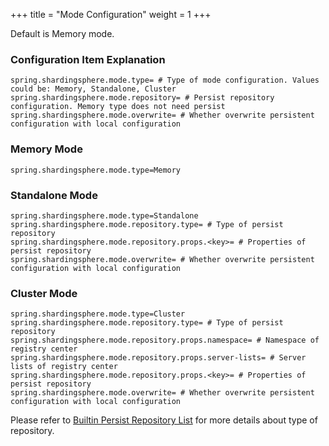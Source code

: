+++
title = "Mode Configuration"
weight = 1
+++

Default is Memory mode.

### Configuration Item Explanation

```properties
spring.shardingsphere.mode.type= # Type of mode configuration. Values could be: Memory, Standalone, Cluster
spring.shardingsphere.mode.repository= # Persist repository configuration. Memory type does not need persist
spring.shardingsphere.mode.overwrite= # Whether overwrite persistent configuration with local configuration
```

### Memory Mode

```properties
spring.shardingsphere.mode.type=Memory
```

### Standalone Mode

```properties
spring.shardingsphere.mode.type=Standalone
spring.shardingsphere.mode.repository.type= # Type of persist repository
spring.shardingsphere.mode.repository.props.<key>= # Properties of persist repository
spring.shardingsphere.mode.overwrite= # Whether overwrite persistent configuration with local configuration
```

### Cluster Mode

```properties
spring.shardingsphere.mode.type=Cluster
spring.shardingsphere.mode.repository.type= # Type of persist repository
spring.shardingsphere.mode.repository.props.namespace= # Namespace of registry center
spring.shardingsphere.mode.repository.props.server-lists= # Server lists of registry center
spring.shardingsphere.mode.repository.props.<key>= # Properties of persist repository
spring.shardingsphere.mode.overwrite= # Whether overwrite persistent configuration with local configuration
```

Please refer to [Builtin Persist Repository List](/en/user-manual/shardingsphere-jdbc/builtin-algorithm/metadata-repository/) for more details about type of repository.

